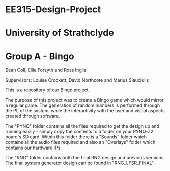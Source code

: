 # EE315-Design-Project
# University of Strathclyde
# Group A - Bingo
Sean Coll, Ellie Forsyth and Ross Inglis

Supervisors: Louise Crockett, David Northcote and Marius Siauciulis

This is a repository of our Bingo project.

The purpose of this project was to create a Bingo game which would mirror a regular game. The generation of random numbers is performed through the PL of the system, while the interactivity with the user and visual aspects created through software. 

The "PYNQ" folder contains all the files required to get the design up and running easily - simply copy the contents to a folder on your PYNQ-Z2 board's SD card. Within this folder there is a "Sounds" folder which contains all the audio files required and also an "Overlays" folder which contains our hardware IPs.

The "RNG" folder contains both the final RNG design and previous versions. The final system generator design can be found in "RNG_LFSR_FINAL".

